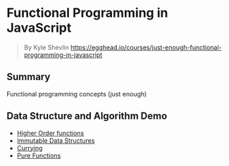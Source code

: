 # **Functional Programming in JavaScript**
>  By Kyle Shevlin https://egghead.io/courses/just-enough-functional-programming-in-javascript

## **Summary**
Functional programming concepts (just enough)

## **Data Structure and Algorithm Demo**
- [Higher Order functions](./higher-order-funcs.js)
- [Immutable Data Structures](./immutable-data-struct.js)
- [Currying](./currying.js)
- [Pure Functions](./pure-func.js)
